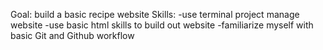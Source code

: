 Goal: build a basic recipe website
Skills: 
    -use terminal project manage website
    -use basic html skills to build out website
    -familiarize myself with basic Git and Github workflow
